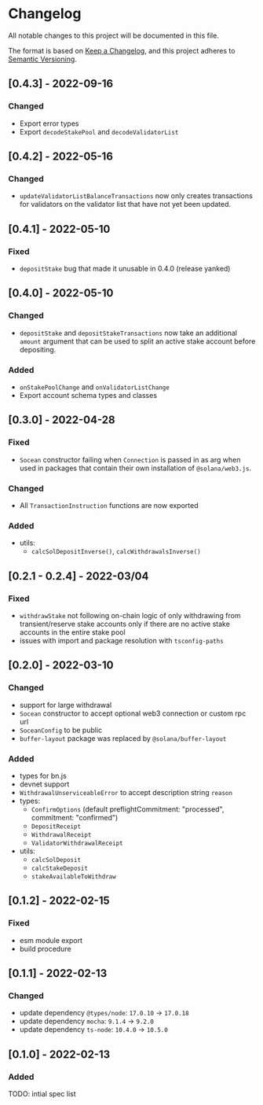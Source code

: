 # Changelog
All notable changes to this project will be documented in this file.

The format is based on [Keep a Changelog](https://keepachangelog.com/en/1.0.0/),
and this project adheres to [Semantic Versioning](https://semver.org/spec/v2.0.0.html).

## [0.4.3] - 2022-09-16

### Changed
- Export error types
- Export `decodeStakePool` and `decodeValidatorList`

## [0.4.2] - 2022-05-16

### Changed
- `updateValidatorListBalanceTransactions` now only creates transactions for validators on the validator list that have not yet been updated.

## [0.4.1] - 2022-05-10

### Fixed
- `depositStake` bug that made it unusable in 0.4.0 (release yanked)

## [0.4.0] - 2022-05-10

### Changed
- `depositStake` and `depositStakeTransactions` now take an additional `amount` argument that can be used to split an active stake account before depositing.

### Added
- `onStakePoolChange` and `onValidatorListChange`
- Export account schema types and classes

## [0.3.0] - 2022-04-28

### Fixed
- `Socean` constructor failing when `Connection` is passed in as arg when used in packages that contain their own installation of `@solana/web3.js`.

### Changed
- All `TransactionInstruction` functions are now exported

### Added
- utils:
  - `calcSolDepositInverse()`, `calcWithdrawalsInverse()`

## [0.2.1 - 0.2.4] - 2022-03/04

### Fixed
- `withdrawStake` not following on-chain logic of only withdrawing from transient/reserve stake accounts only if there are no active stake accounts in the entire stake pool
- issues with import and package resolution with `tsconfig-paths`

## [0.2.0] - 2022-03-10
### Changed
 - support for large withdrawal
 - `Socean` constructor to accept optional web3 connection or custom rpc url
 - `SoceanConfig` to be public
 - `buffer-layout` package was replaced by `@solana/buffer-layout`

### Added
 - types for bn.js
 - devnet support
 - `WithdrawalUnserviceableError` to accept description string `reason`
 - types:
   - `ConfirmOptions` (default preflightCommitment: "processed", commitment: "confirmed")
   - `DepositReceipt`
   - `WithdrawalReceipt`
   - `ValidatorWithdrawalReceipt`
 - utils:
   - `calcSolDeposit`
   - `calcStakeDeposit`
   - `stakeAvailableToWithdraw`



## [0.1.2] - 2022-02-15
### Fixed
 - esm module export
 - build procedure


## [0.1.1] - 2022-02-13
### Changed
 - update dependency `@types/node`: `17.0.10` -> `17.0.18`
 - update dependency `mocha`: `9.1.4` -> `9.2.0`
 - update dependency `ts-node`: `10.4.0` -> `10.5.0`


## [0.1.0] - 2022-02-13
### Added
TODO: intial spec list
